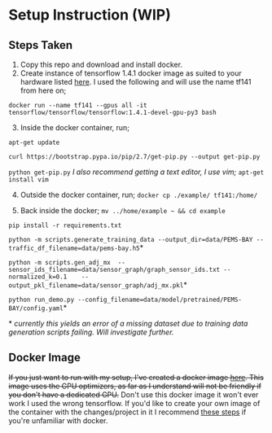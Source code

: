 # Setup Instruction (WIP)
## Steps Taken
1. Copy this repo and download and install docker.
2. Create instance of tensorflow 1.4.1 docker image as suited to your hardware listed [here](https://hub.docker.com/r/tensorflow/tensorflow/tags/?page=1&name=1.3.0 "here"). I used the following and will use the name tf141 from here on;

`docker run --name tf141 --gpus all -it tensorflow/tensorflow/tensorflow:1.4.1-devel-gpu-py3 bash`

3. Inside the docker container, run;

`apt-get update`

`curl https://bootstrap.pypa.io/pip/2.7/get-pip.py --output get-pip.py`

`python get-pip.py`
	_I also recommend getting a text editor, I use vim;_
	`apt-get install vim`

4. Outside the docker container, run;
`docker cp ./example/ tf141:/home/`

5. Back inside the docker;
`mv ../home/example ~ && cd example`

`pip install -r requirements.txt`

`python -m scripts.generate_training_data --output_dir=data/PEMS-BAY --traffic_df_filename=data/pems-bay.h5`*

`python -m scripts.gen_adj_mx  --sensor_ids_filename=data/sensor_graph/graph_sensor_ids.txt --normalized_k=0.1    --output_pkl_filename=data/sensor_graph/adj_mx.pkl`*

`python run_demo.py --config_filename=data/model/pretrained/PEMS-BAY/config.yaml`*

\* _currently this yields an error of a missing dataset due to training data generation scripts failing. Will investigate further._

## Docker Image
~~If you just want to run with my setup, I've created a docker image [here](https://hub.docker.com/layers/175787563/tynt7/trafficflow-tf-1.3.0/latest/images/sha256-4433674720e966488fa85419e4c98cc761372a706862801b5140f638b12cb036?context=repo "here"). This image uses the GPU optimizers, as far as I understand will not be friendly if you don't have a dedicated GPU.~~
Don't use this docker image it won't ever work I used the wrong tensorflow. If you'd like to create your own image of the container with the changes/project in it I recommend [these steps](https://medium.com/@anuradhs/how-to-create-a-docker-image-from-running-docker-container-98ba15e5923d) if you're unfamiliar with docker.
